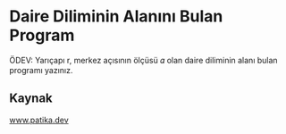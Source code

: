 # Daire Diliminin Alanını Bulan Program
ÖDEV: Yarıçapı r, merkez açısının ölçüsü 𝛼 olan daire diliminin alanı bulan programı yazınız.
## Kaynak
www.patika.dev
